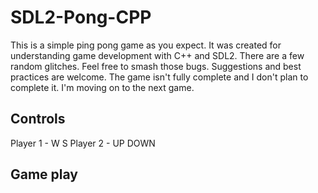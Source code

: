 # SDL2-Pong-CPP

This is a simple ping pong game as you expect. It was created
for understanding game development with C++ and SDL2. There are a few random glitches. Feel free to smash those bugs. Suggestions and best practices are welcome. The game isn't fully complete and I don't plan to complete it. I'm moving on to the next game.

## Controls
Player 1 - W S
Player 2 - UP DOWN

## Game play
